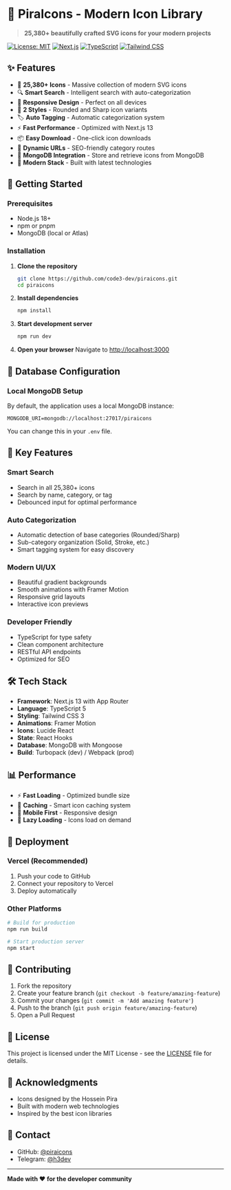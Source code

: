 # 🎨 PiraIcons - Modern Icon Library

> **25,380+ beautifully crafted SVG icons for your modern projects**

[![License: MIT](https://img.shields.io/badge/License-MIT-yellow.svg)](https://opensource.org/licenses/MIT)
[![Next.js](https://img.shields.io/badge/Next.js-13-black)](https://nextjs.org/)
[![TypeScript](https://img.shields.io/badge/TypeScript-5-blue)](https://www.typescriptlang.org/)
[![Tailwind CSS](https://img.shields.io/badge/Tailwind-3-38bdf8)](https://tailwindcss.com/)

## ✨ Features

- 🎯 **25,380+ Icons** - Massive collection of modern SVG icons
- 🔍 **Smart Search** - Intelligent search with auto-categorization
- 📱 **Responsive Design** - Perfect on all devices
- 🎨 **2 Styles** - Rounded and Sharp icon variants
- 🏷️ **Auto Tagging** - Automatic categorization system
- ⚡ **Fast Performance** - Optimized with Next.js 13
- 📦 **Easy Download** - One-click icon downloads
- 🔗 **Dynamic URLs** - SEO-friendly category routes
- 💾 **MongoDB Integration** - Store and retrieve icons from MongoDB
- 🚀 **Modern Stack** - Built with latest technologies

## 🚀 Getting Started

### Prerequisites

- Node.js 18+ 
- npm or pnpm
- MongoDB (local or Atlas)

### Installation

1. **Clone the repository**
   ```bash
   git clone https://github.com/code3-dev/piraicons.git
   cd piraicons
   ```

2. **Install dependencies**
   ```bash
   npm install
   ```

3. **Start development server**
   ```bash
   npm run dev
   ```

4. **Open your browser**
   Navigate to [http://localhost:3000](http://localhost:3000)

## 💾 Database Configuration

### Local MongoDB Setup

By default, the application uses a local MongoDB instance:

```
MONGODB_URI=mongodb://localhost:27017/piraicons
```

You can change this in your `.env` file.

## 🎯 Key Features

### Smart Search
- Search in all 25,380+ icons
- Search by name, category, or tag
- Debounced input for optimal performance

### Auto Categorization
- Automatic detection of base categories (Rounded/Sharp)
- Sub-category organization (Solid, Stroke, etc.)
- Smart tagging system for easy discovery

### Modern UI/UX
- Beautiful gradient backgrounds
- Smooth animations with Framer Motion
- Responsive grid layouts
- Interactive icon previews

### Developer Friendly
- TypeScript for type safety
- Clean component architecture
- RESTful API endpoints
- Optimized for SEO

## 🛠️ Tech Stack

- **Framework**: Next.js 13 with App Router
- **Language**: TypeScript 5
- **Styling**: Tailwind CSS 3
- **Animations**: Framer Motion
- **Icons**: Lucide React
- **State**: React Hooks
- **Database**: MongoDB with Mongoose
- **Build**: Turbopack (dev) / Webpack (prod)

## 📊 Performance

- ⚡ **Fast Loading** - Optimized bundle size
- 🔄 **Caching** - Smart icon caching system
- 📱 **Mobile First** - Responsive design
- 🎨 **Lazy Loading** - Icons load on demand

## 🚀 Deployment

### Vercel (Recommended)

1. Push your code to GitHub
2. Connect your repository to Vercel
3. Deploy automatically

### Other Platforms

```bash
# Build for production
npm run build

# Start production server
npm start
```

## 🤝 Contributing

1. Fork the repository
2. Create your feature branch (`git checkout -b feature/amazing-feature`)
3. Commit your changes (`git commit -m 'Add amazing feature'`)
4. Push to the branch (`git push origin feature/amazing-feature`)
5. Open a Pull Request

## 📝 License

This project is licensed under the MIT License - see the [LICENSE](LICENSE) file for details.

## 🙏 Acknowledgments

- Icons designed by the Hossein Pira
- Built with modern web technologies
- Inspired by the best icon libraries

## 📧 Contact
- GitHub: [@piraicons](https://github.com/code3-dev)
- Telegram: [@h3dev](https://t.me/h3dev)

---

**Made with ❤️ for the developer community**
